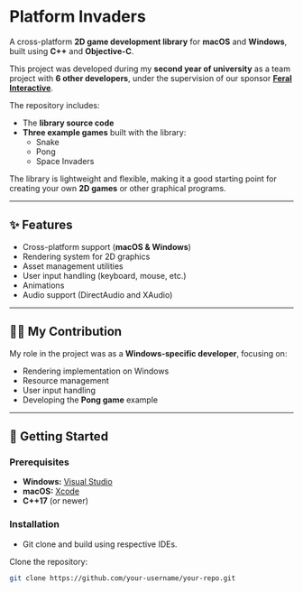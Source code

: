 # Platform Invaders

A cross-platform **2D game development library** for **macOS** and **Windows**, built using **C++** and **Objective-C**.  

This project was developed during my **second year of university** as a team project with **6 other developers**, under the supervision of our sponsor [**Feral Interactive**](https://www.feralinteractive.com/en/).  

The repository includes:
- The **library source code**
- **Three example games** built with the library:
  - Snake
  - Pong 
  - Space Invaders  

The library is lightweight and flexible, making it a good starting point for creating your own **2D games** or other graphical programs.

---

## ✨ Features
- Cross-platform support (**macOS & Windows**)
- Rendering system for 2D graphics
- Asset management utilities
- User input handling (keyboard, mouse, etc.)
- Animations
- Audio support (DirectAudio and XAudio)

---

## 👩‍💻 My Contribution
My role in the project was as a **Windows-specific developer**, focusing on:
- Rendering implementation on Windows
- Resource management
- User input handling
- Developing the **Pong game** example

---

## 🚀 Getting Started

### Prerequisites
- **Windows:** [Visual Studio](https://visualstudio.microsoft.com/)
- **macOS:** [Xcode](https://developer.apple.com/xcode/)
- **C++17** (or newer)

### Installation
- Git clone and build using respective IDEs. 



Clone the repository:

```bash
git clone https://github.com/your-username/your-repo.git
